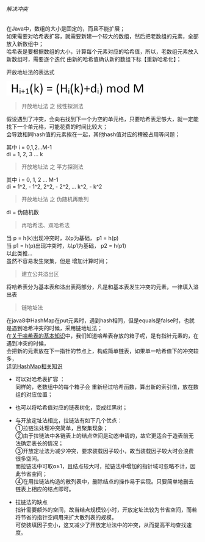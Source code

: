 ###### 解决冲突

在Java中，数组的大小是固定的，而且不能扩展；  
如果需要对哈希表扩容，就需要新建一个较大的数组，然后把老数组的元素，全部放入新数组中；  
哈希表是要根据数组的大小，计算每个元素对应的哈希值，所以，老数组元素放入新数组时，需要逐个迭代  由新的哈希值确认新的数组下标【重新哈希化】；   

开放地址法的表达式  

![开放地址法的表达式](ImageFiles/hash_conflict_001.png)  


> 开放地址法 之 线性探测法

假设遇到了冲突，会向右找到下一个为空的单元格，只要哈希表足够大，就一定能找下一个单元格，可能花费的时间比较大；  
会导致相同hash值的元素挨在一起，其他hash值对应的槽被占用等问题；  

其中 i = 0,1,2...M-1  
di = 1, 2, 3 ... k


> 开放地址法 之 平方探测法

其中 i = 0, 1, 2 ... M-1  
di = 1^2, - 1^2, 2^2, - 2^2,  ... k^2, - k^2

> 开放地址法 之 伪随机再散列

di = 伪随机数
  
> 再哈希法、双哈希法
  
当 p = h(k)出现冲突时，以p为基础， p1 = h(p)  
当 p1 = h(p)出现冲突时，以p1为基础， p2 = h(p1)  
以此类推...   
虽然不容易发生聚集，但是 增加计算时间；  

> 建立公共溢出区

将哈希表分为基本表和溢出表两部分，凡是和基本表发生冲突的元素，一律填入溢出表



> 链地址法

在java8中HashMap在put元素时，遇到hash相同，但是equals是false时，也就是遇到哈希冲突的时候，采用链地址法；   
在[关于哈希表的基本知识](Hash_Node.md)中，我们知道哈希表存放的箱子呢，是有指针元素的，在遇到冲突的时候，  
会把新的元素放在下一指针的节点上，构成简单链表，如果单一哈希值下的冲突较多，  
[详见HashMap相关知识](../../../Java/java_source/java_collection/Map_HashMap.md)
- 可以对哈希表扩容 ：    
同样的，老数组中的每个箱子会 重新经过哈希函数，算出新的索引值，放在数组的对应位置；  
- 也可以将哈希值对应的链表树化，变成红黑树；

- 与开放定址法相比，拉链法有如下几个优点：  
①拉链法处理冲突简单，且聚集现象；    
②由于拉链法中各链表上的结点空间是动态申请的，故它更适合于造表前无法确定表长的情况；  
③开放定址法为减少冲突，要求装载因子较小，故当装载因子较大时会浪费很多空间。  
而拉链法中可取α≥1，且结点较大时，拉链法中增加的指针域可忽略不计，因此节省空间；  
④在用拉链法构造的散列表中，删除结点的操作易于实现。只要简单地删去链表上相应的结点即可。  

- 拉链法的缺点  
指针需要额外的空间，故当结点规模较小时，开放定址法较为节省空间，而若将节省的指针空间用来扩大散列表的规模，  
可使装填因子变小，这又减少了开放定址法中的冲突，从而提高平均查找速度。  





